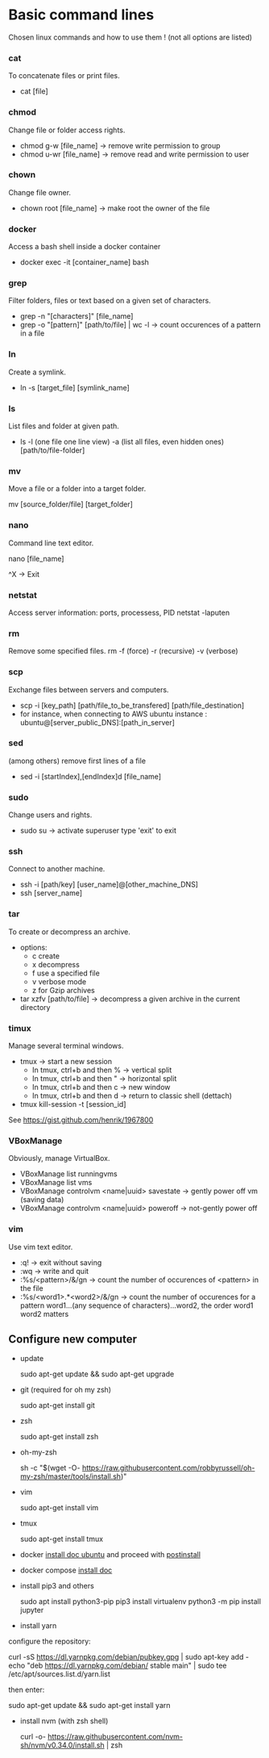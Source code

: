 # Basic command lines
Chosen linux commands and how to use them ! (not all options are listed)

### cat
To concatenate files or print files.
* cat [file]

### chmod
Change file or folder access rights.
* chmod g-w [file_name] -> remove write permission to group
* chmod u-wr [file_name] -> remove read and write permission to user

### chown
Change file owner.
* chown root [file_name] -> make root the owner of the file

### docker
Access a bash shell inside a docker container
* docker exec -it [container_name] bash

### grep
Filter folders, files or text based on a given set of characters.
* grep -n "[characters]" [file_name]
* grep -o "[pattern]" [path/to/file] | wc -l -> count occurences of a pattern in a file

### ln
Create a symlink.
* ln -s [target_file] [symlink_name]

### ls
List files and folder at given path.
* ls -l (one file one line view) -a (list all files, even hidden ones) [path/to/file-folder]

### mv
Move a file or a folder into a target folder.

mv [source_folder/file] [target_folder]

### nano
Command line text editor.

nano [file_name]

^X -> Exit

### netstat
Access server information: ports, processess, PID
netstat -laputen

### rm
Remove some specified files.
rm -f (force) -r (recursive) -v (verbose)

### scp
Exchange files between servers and computers.
* scp -i [key_path] [path/file_to_be_transfered] [path/file_destination]
* for instance, when connecting to AWS ubuntu instance : ubuntu@[server_public_DNS]:[path_in_server] 

### sed
(among others) remove first lines of a file
* sed -i [startIndex],[endIndex]d [file_name]

### sudo
Change users and rights.
* sudo su -> activate superuser
type 'exit' to exit

### ssh
Connect to another machine.
* ssh -i [path/key] [user_name]@[other_machine_DNS]
* ssh [server_name]

### tar
To create or decompress an archive.
* options:
  * c create
  * x decompress
  * f use a specified file
  * v verbose mode
  * z for Gzip archives
* tar xzfv [path/to/file] -> decompress a given archive in the current directory

### timux
Manage several terminal windows.
* tmux -> start a new session
  * In tmux, ctrl+b and then % -> vertical split
  * In tmux, ctrl+b and then " -> horizontal split
  * In tmux, ctrl+b and then c -> new window
  * In tmux, ctrl+b and then d -> return to classic shell (dettach)
* tmux kill-session -t [session_id]

See https://gist.github.com/henrik/1967800

### VBoxManage
Obviously, manage VirtualBox.
* VBoxManage list runningvms
* VBoxManage list vms
* VBoxManage controlvm \<name|uuid\> savestate -> gently power off vm (saving data)
* VBoxManage controlvm \<name|uuid\> poweroff -> not-gently power off

### vim
Use vim text editor.
* :q! -> exit without saving
* :wq -> write and quit
* :%s/\<pattern\>/&/gn -> count the number of occurences of \<pattern\> in the file
* :%s/\<word1\>.*\<word2\>/&/gn -> count the number of occurences for a pattern word1...(any sequence of characters)...word2, the order word1 word2 matters

## Configure new computer
- update

    sudo apt-get update && sudo apt-get upgrade

- git (required for oh my zsh)

    sudo apt-get install git

- zsh

    sudo apt-get install zsh

- oh-my-zsh

    sh -c "$(wget -O- https://raw.githubusercontent.com/robbyrussell/oh-my-zsh/master/tools/install.sh)"

- vim

    sudo apt-get install vim
    
- tmux

    sudo apt-get install tmux

- docker [install doc ubuntu](https://docs.docker.com/install/linux/docker-ce/ubuntu/) and proceed with [postinstall](https://docs.docker.com/install/linux/linux-postinstall/)
- docker compose [install doc](https://docs.docker.com/compose/install/)

- install pip3 and others

    sudo apt install python3-pip
    pip3 install virtualenv
    python3 -m pip install jupyter
    
- install yarn

 configure the repository: 
 
  curl -sS https://dl.yarnpkg.com/debian/pubkey.gpg | sudo apt-key add -
  echo "deb https://dl.yarnpkg.com/debian/ stable main" | sudo tee /etc/apt/sources.list.d/yarn.list
 
 then enter:
  
  sudo apt-get update && sudo apt-get install yarn

- install nvm (with zsh shell)

  curl -o- https://raw.githubusercontent.com/nvm-sh/nvm/v0.34.0/install.sh | zsh
